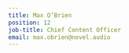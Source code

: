 ```yaml
---
title: Max O’Brien
position: 12
job-title: Chief Content Officer
email: max.obrien@novel.audio
---
```


